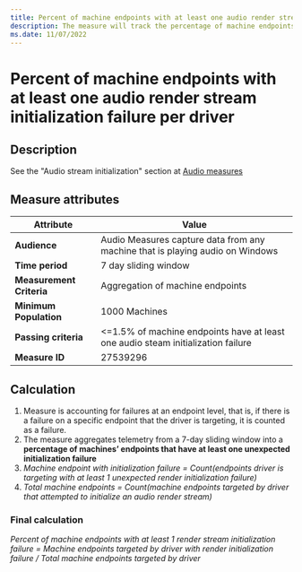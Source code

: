 ```yaml
---
title: Percent of machine endpoints with at least one audio render stream initialization failure per driver
description: The measure will track the percentage of machine endpoints with at least one audio stream initialization render failure.
ms.date: 11/07/2022
---
```


# Percent of machine endpoints with at least one audio render stream initialization failure per driver

## Description

See the "Audio stream initialization" section at [Audio measures](audio-measures.md)

## Measure attributes

|Attribute|Value|
|----|----|
|**Audience**|Audio Measures capture data from any machine that is playing audio on Windows|
|**Time period**|7 day sliding window|
|**Measurement Criteria**|Aggregation of machine endpoints|
|**Minimum Population**|1000 Machines|
|**Passing criteria**|<=1.5% of machine endpoints have at least one audio steam initialization failure|
|**Measure ID**|27539296|

## Calculation

1.	Measure is accounting for failures at an endpoint level, that is, if there is a failure on a specific endpoint that the driver is targeting, it is counted as a failure.
2.	The measure aggregates telemetry from a 7-day sliding window into a **percentage of machines’ endpoints that have at least one unexpected initialization failure**
3.	*Machine endpoint with initialization failure = Count(endpoints driver is targeting with at least 1 unexpected render initialization failure)*
4.	*Total machine endpoints = Count(machine endpoints targeted by driver that attempted to initialize an audio render stream)*
### Final calculation

*Percent of machine endpoints with at least 1 render stream initialization failure = Machine endpoints targeted by driver with render initialization failure / Total machine endpoints targeted by driver*
